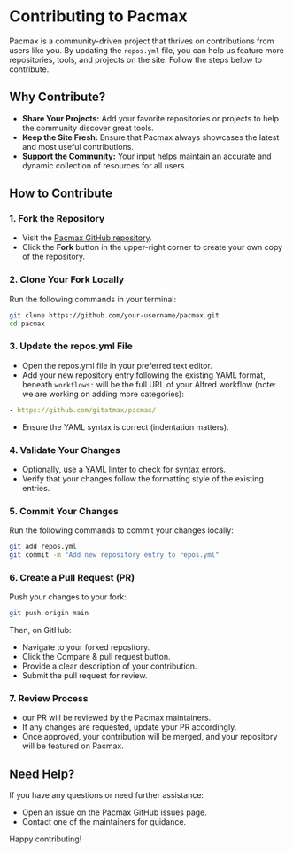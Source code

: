 # Contributing to Pacmax

Pacmax is a community-driven project that thrives on contributions from users like you. By updating the `repos.yml` file, you can help us feature more repositories, tools, and projects on the site. Follow the steps below to contribute.

## Why Contribute?

- **Share Your Projects:** Add your favorite repositories or projects to help the community discover great tools.
- **Keep the Site Fresh:** Ensure that Pacmax always showcases the latest and most useful contributions.
- **Support the Community:** Your input helps maintain an accurate and dynamic collection of resources for all users.

## How to Contribute

### 1. Fork the Repository

- Visit the [Pacmax GitHub repository](https://github.com/gitatmax/pacmax).
- Click the **Fork** button in the upper-right corner to create your own copy of the repository.

### 2. Clone Your Fork Locally

Run the following commands in your terminal:

```bash
git clone https://github.com/your-username/pacmax.git
cd pacmax
```

### 3. Update the repos.yml File

- Open the repos.yml file in your preferred text editor.
- Add your new repository entry following the existing YAML format, beneath `workflows:` will be the full URL of your Alfred workflow (note: we are working on adding more categories):

```yaml
- https://github.com/gitatmax/pacmax/
```

- Ensure the YAML syntax is correct (indentation matters).

### 4. Validate Your Changes

- Optionally, use a YAML linter to check for syntax errors.
- Verify that your changes follow the formatting style of the existing entries.

### 5. Commit Your Changes

Run the following commands to commit your changes locally:

```bash
git add repos.yml
git commit -m "Add new repository entry to repos.yml"
```

### 6. Create a Pull Request (PR)

Push your changes to your fork:

```bash
git push origin main
```

Then, on GitHub:

- Navigate to your forked repository.
- Click the Compare & pull request button.
- Provide a clear description of your contribution.
- Submit the pull request for review.

### 7. Review Process

- our PR will be reviewed by the Pacmax maintainers.
- If any changes are requested, update your PR accordingly.
- Once approved, your contribution will be merged, and your repository will be featured on Pacmax.

## Need Help?

If you have any questions or need further assistance:

- Open an issue on the Pacmax GitHub issues page.
- Contact one of the maintainers for guidance.

Happy contributing!
